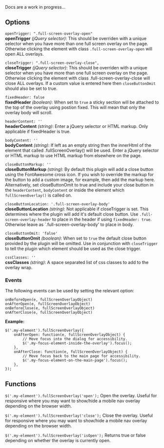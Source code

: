 Docs are a work in progress...

## Options

`openTrigger: ".full-screen-overlay-open"`<br />
**openTrigger** *(jQuery selector)*: This should be overriden with a unique selector when you have more than one full screen overlay on the 
page.  Otherwise clicking the element with class `.full-screen-overlay-open` will open ALL overlays.

`closeTrigger: ".full-screen-overlay-close",` <br/>
**closeTrigger** *(jQuery selector)*: This should be overriden with a unique selector when you have more than one full screen overlay on the 
page.  Otherwise clicking the element with class .full-screen-overlay-close will close ALL overlays.  If a custom value is entered here then `closeButtonOmit` should also be set to true.

`fixedHeader: false`<br />
**fixedHeader** *(boolean)*:  When set to `true` a sticky section will be attached to the top of the overlay using postion fixed. This will mean that only the overlay body will scroll.
  
`headerContent: ''`<br />
**headerContent** *(string)*: Enter a jQuery selector or HTML markup.  Only applicable if fixedHeader is true.

`bodyContent: ''`<br />
**bodyContent** *(string)*: If left as an empty string then the innerHtml of the element that called .fullScreenOverlay() will be used. Enter a jQuery selector or HTML markup to use HTML markup from elsewhere on the page.

`closeButtonMarkup: ''`<br />
**closeButtonMarkup** *(string)*: By default this plugin will add a close button using the FontAwesome cross icon.  If you wish to override the markup for the button to add a custom image, for example, then add the markup here.  Alternatively, set closeButtonOmit to true and include your close button in the `headerContent`, `bodyContent` or inside the element which `fullScreenOverlay()` is called on. 

`closeButtonLocation: '.full-screen-overlay-body'`<br />
**closeButtonLocation** *(string)*: Not applicable if closeTrigger is set.  This determines where the plugin will add it's default close button.  Use `.full-screen-overlay-header` to place in the header if using `fixedHeader: true`.  Otherwise leave as `.full-screen-overlay-body' to place in body.

`closeButtonOmit: 'false'`<br />
**closeButtonOmit** *(boolean)*: When set to `true` the default close button provided by the plugin will be omitted.  Use in conjunction with `closeTrigger` to tell the plugin which element should be used as the close trigger.

`cssClasses: ''`<br />
**cssClasses** *(string)*: A space separated list of css classes to add to the overlay wrap.

### Events

The following events can be used by setting the relevant option:

`onBeforeOpen(e, fullScreenOverlayObject)`<br />
`onAfterOpen(e, fullScreenOverlayObject)`<br />
`onBeforeClose(e, fullScreenOverlayObject)`<br />
`onAfterClose(e, fullScreenOverlayObject)`

**Example:**
```
$('.my-element').fullScreenOverlay({
	onAfterOpen: function(e, fullScreenOverlayObject) {
		// Move focus into the dialog for accessibility.
		$('.my-focus-element-inside-the-overlay').focus();
	},
	onAfterClose: function(e, fullScreenOverlayObject) {
		// Move focus back to the main page for accessibility.
		$('.my-focus-element-on-the-main-page').focus();
	},
});
```

## Functions

`$('.my-element').fullScreenOverlay('open');`
Open the overlay.  Useful for responsive where you may want to show/hide a mobile nav overlay depending on the browser width.

`$('.my-element').fullScreenOverlay('close');`
Close the overlay.  Useful for responsive where you may want to show/hide a mobile nav overlay depending on the browser width.

`$('.my-element').fullScreenOverlay('isOpen');`
Returns true or false depending on whether the overlay is currently open.